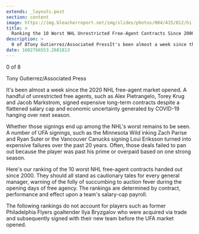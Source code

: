 ```yaml
--- 
extends: _layouts.post 
section: content 
image: https://img.bleacherreport.net/img/slides/photos/004/415/012/hi-res-064647a60795029a329f40ffff987c1c_crop_exact.jpg?w=1200&h=1200&q=75 
title: > 
  Ranking the 10 Worst NHL Unrestricted Free-Agent Contracts Since 2000 
description: > 
  0 of 8Tony Gutierrez/Associated PressIt's been almost a week since the 2020 NHL free-agent market opened.Whether those signings end up among the NHL's worst remains to be seen.A number of UFA signings, such as the Minnesota Wild inking Zach Parise and Ryan Suter or the Vancouver Canucks signing Loui Eriksson turned into expensive failures over the past 20 years.Here's our ranking of the 10 worst NHL free-agent contracts handed out since 2000.The following rankings do not account for players such as former Philadelphia Flyers goaltender Ilya Bryzgalov who were acquired via trade and subsequently signed with their new team before the UFA market opened. 
date: 1602766553.2681813 
--- 
```

0 of 8

Tony Gutierrez/Associated Press

It's been almost a week since the 2020 NHL free-agent market opened. A handful of unrestricted free agents, such as Alex Pietrangelo, Torey Krug and Jacob Markstrom, signed expensive long-term contracts despite a flattened salary cap and economic uncertainty generated by COVID-19 hanging over next season.

Whether those signings end up among the NHL's worst remains to be seen. A number of UFA signings, such as the Minnesota Wild inking Zach Parise and Ryan Suter or the Vancouver Canucks signing Loui Eriksson turned into expensive failures over the past 20 years. Often, those deals failed to pan out because the player was past his prime or overpaid based on one strong season.

Here's our ranking of the 10 worst NHL free-agent contracts handed out since 2000. They should all stand as cautionary tales for every general manager, warning of the folly of succumbing to auction fever during the opening days of free agency. The rankings are determined by contract, performance and effect upon a team's salary-cap payroll.

The following rankings do not account for players such as former Philadelphia Flyers goaltender Ilya Bryzgalov who were acquired via trade and subsequently signed with their new team before the UFA market opened.